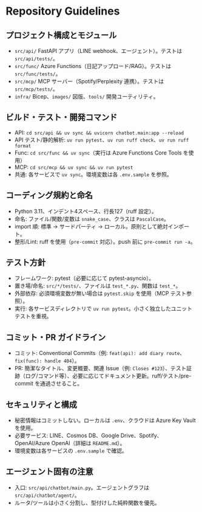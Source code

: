 # Repository Guidelines

## プロジェクト構成とモジュール

- `src/api/` FastAPI アプリ（LINE webhook、エージェント）。テストは `src/api/tests/`。
- `src/func/` Azure Functions（日記アップロード/RAG）。テストは `src/func/tests/`。
- `src/mcp/` MCP サーバー（Spotify/Perplexity 連携）。テストは `src/mcp/tests/`。
- `infra/` Bicep、`images/` 図版、`tools/` 開発ユーティリティ。

## ビルド・テスト・開発コマンド

- API: `cd src/api && uv sync && uvicorn chatbot.main:app --reload`
- API テスト/静的解析: `uv run pytest`、`uv run ruff check`、`uv run ruff format`
- Func: `cd src/func && uv sync`（実行は Azure Functions Core Tools を使用）
- MCP: `cd src/mcp && uv sync && uv run pytest`
- 共通: 各サービスで `uv sync`。環境変数は各 `.env.sample` を参照。

## コーディング規約と命名

- Python 3.11、インデント4スペース、行長127（ruff 設定）。
- 命名: ファイル/関数/変数は `snake_case`、クラスは `PascalCase`。
- import 順: 標準 → サードパーティ → ローカル。原則として絶対インポート。
- 整形/Lint: ruff を使用（`pre-commit` 対応）。push 前に `pre-commit run -a`。

## テスト方針

- フレームワーク: pytest（必要に応じて pytest-asyncio）。
- 置き場/命名: `src/*/tests/`、ファイルは `test_*.py`、関数は `test_*`。
- 外部依存: 必須環境変数が無い場合は `pytest.skip` を使用（MCP テスト参照）。
- 実行: 各サービスディレクトリで `uv run pytest`。小さく独立したユニットテストを重視。

## コミット・PR ガイドライン

- コミット: Conventional Commits（例: `feat(api): add diary route`、`fix(func): handle 404`）。
- PR: 簡潔なタイトル、変更概要、関連 Issue（例: `Closes #123`）、テスト証跡（ログ/コマンド等）、必要に応じてドキュメント更新。ruff/テスト/pre-commit を通過させること。

## セキュリティと構成

- 秘密情報はコミットしない。ローカルは `.env`、クラウドは Azure Key Vault を使用。
- 必要サービス: LINE、Cosmos DB、Google Drive、Spotify、OpenAI/Azure OpenAI（詳細は `README.md`）。
- 環境変数は各サービスの `.env.sample` で確認。

## エージェント固有の注意

- 入口: `src/api/chatbot/main.py`。エージェントグラフは `src/api/chatbot/agent/`。
- ルータ/ツールは小さく分割し、型付けした純粋関数を優先。
